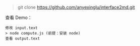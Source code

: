 > git clone https://github.com/anyexinglu/interface2md.git

查看 Demo：


```
修改 input.text
> node compute.js (前提：安装 node)
查看 output.text
```
